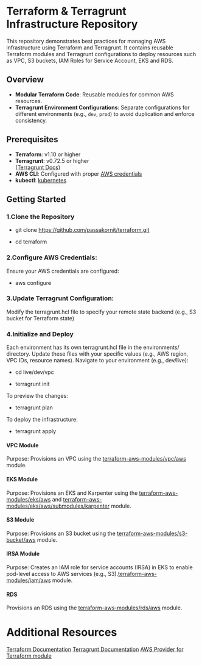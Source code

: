 # Terraform & Terragrunt Infrastructure Repository

This repository demonstrates best practices for managing AWS infrastructure using Terraform and Terragrunt. It contains reusable Terraform modules and Terragrunt configurations to deploy resources such as VPC, S3 buckets, IAM Roles for Service Account, EKS and RDS.

## Overview

- **Modular Terraform Code**: Reusable modules for common AWS resources.
- **Terragrunt Environment Configurations**: Separate configurations for different environments (e.g., `dev`, `prod`) to avoid duplication and enforce consistency.


## Prerequisites

- **Terraform**: v1.10 or higher
- **Terragrunt**: v0.72.5 or higher  
  ([Terragrunt Docs](https://terragrunt.gruntwork.io/docs/))
- **AWS CLI**: Configured with proper [AWS credentials](https://docs.aws.amazon.com/cli/latest/userguide/cli-chap-configure.html)
- **kubectl**: [kubernetes](https://kubernetes.io/docs/tasks/tools/)
## Getting Started

### 1.Clone the Repository
- git clone https://github.com/passakornit/terraform.git

- cd terraform

### 2.Configure AWS Credentials:
Ensure your AWS credentials are configured:

- aws configure

### 3.Update Terragrunt Configuration:
Modify the terragrunt.hcl file to specify your remote state backend (e.g., S3 bucket for Terraform state)

### 4.Initialize and Deploy
Each environment has its own terragrunt.hcl file in the environments/ directory. Update these files with your specific values (e.g., AWS region, VPC IDs, resource names).
Navigate to your environment (e.g., dev/live):

- cd live/dev/vpc

- terragrunt init

To preview the changes:

- terragrunt plan

To deploy the infrastructure:

- terragrunt apply

#### VPC Module
Purpose: Provisions an VPC using the [terraform-aws-modules/vpc/aws](https://registry.terraform.io/modules/terraform-aws-modules/vpc/aws/latest) module.

#### EKS Module
Purpose: Provisions an EKS and Karpenter using the [terraform-aws-modules/eks/aws](https://registry.terraform.io/modules/terraform-aws-modules/eks/aws/latest) and [terraform-aws-modules/eks/aws/submodules/karpenter](https://registry.terraform.io/modules/terraform-aws-modules/eks/aws/latest/submodules/karpenter) module.

#### S3 Module
Purpose: Provisions an S3 bucket using the [terraform-aws-modules/s3-bucket/aws](https://registry.terraform.io/modules/terraform-aws-modules/s3-bucket/aws/latest) module.

#### IRSA Module
Purpose: Creates an IAM role for service accounts (IRSA) in EKS to enable pod-level access to AWS services (e.g., S3).[terraform-aws-modules/iam/aws](https://registry.terraform.io/modules/terraform-aws-modules/iam/aws/latest) module.

#### RDS
Provisions an RDS using the [terraform-aws-modules/rds/aws](https://registry.terraform.io/modules/terraform-aws-modules/rds/aws/latest) module.


# Additional Resources
[Terraform Documentation](https://developer.hashicorp.com/terraform/docs)
[Terragrunt Documentation](https://terragrunt.gruntwork.io/docs/)
[AWS Provider for Terraform module](https://registry.terraform.io/search/modules?namespace=terraform-aws-modules)